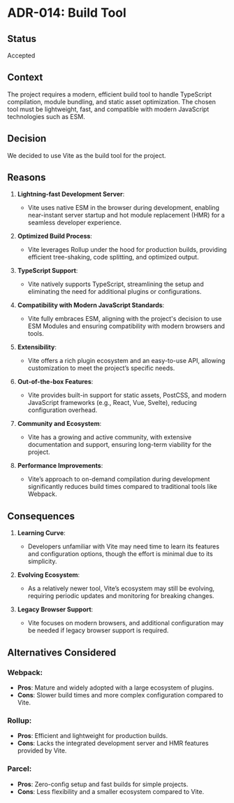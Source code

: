 # ADR-014: Build Tool

## Status

Accepted

## Context

The project requires a modern, efficient build tool to handle TypeScript
compilation, module bundling, and static asset optimization. The chosen tool
must be lightweight, fast, and compatible with modern JavaScript technologies
such as ESM.

## Decision

We decided to use Vite as the build tool for the project.

## Reasons

1. **Lightning-fast Development Server**:
   - Vite uses native ESM in the browser during development, enabling
     near-instant server startup and hot module replacement (HMR) for a seamless
     developer experience.

2. **Optimized Build Process**:
   - Vite leverages Rollup under the hood for production builds, providing
     efficient tree-shaking, code splitting, and optimized output.

3. **TypeScript Support**:
   - Vite natively supports TypeScript, streamlining the setup and eliminating
     the need for additional plugins or configurations.

4. **Compatibility with Modern JavaScript Standards**:
   - Vite fully embraces ESM, aligning with the project's decision to use ESM
     Modules and ensuring compatibility with modern browsers and tools.

5. **Extensibility**:
   - Vite offers a rich plugin ecosystem and an easy-to-use API, allowing
     customization to meet the project’s specific needs.

6. **Out-of-the-box Features**:
   - Vite provides built-in support for static assets, PostCSS, and modern
     JavaScript frameworks (e.g., React, Vue, Svelte), reducing configuration
     overhead.

7. **Community and Ecosystem**:
   - Vite has a growing and active community, with extensive documentation and
     support, ensuring long-term viability for the project.

8. **Performance Improvements**:
   - Vite’s approach to on-demand compilation during development significantly
     reduces build times compared to traditional tools like Webpack.

## Consequences

1. **Learning Curve**:
   - Developers unfamiliar with Vite may need time to learn its features and
     configuration options, though the effort is minimal due to its simplicity.

2. **Evolving Ecosystem**:
   - As a relatively newer tool, Vite’s ecosystem may still be evolving,
     requiring periodic updates and monitoring for breaking changes.

3. **Legacy Browser Support**:
   - Vite focuses on modern browsers, and additional configuration may be needed
     if legacy browser support is required.

## Alternatives Considered

### Webpack:

- **Pros**: Mature and widely adopted with a large ecosystem of plugins.
- **Cons**: Slower build times and more complex configuration compared to
  Vite.

### Rollup:

- **Pros**: Efficient and lightweight for production builds.
- **Cons**: Lacks the integrated development server and HMR features provided
  by Vite.

### Parcel:

- **Pros**: Zero-config setup and fast builds for simple projects.
- **Cons**: Less flexibility and a smaller ecosystem compared to Vite.
